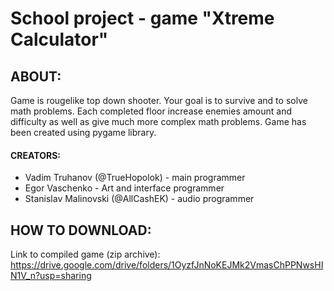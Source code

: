# School project - game "Xtreme Calculator" #

## ABOUT:
Game is rougelike top down shooter. Your goal is to survive and to solve math problems. Each completed floor increase enemies amount and difficulty as well as give much more complex math problems. Game has been created using pygame library.
#### CREATORS: 
- Vadim Truhanov (@TrueHopolok) - main programmer
- Egor Vaschenko - Art and interface programmer
- Stanislav Malinovski (@AllCashEK)  - audio programmer

## HOW TO DOWNLOAD:
Link to compiled game (zip archive): https://drive.google.com/drive/folders/1OyzfJnNoKEJMk2VmasChPPNwsHIN1V_n?usp=sharing
